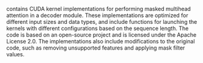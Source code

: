 contains CUDA kernel implementations for performing masked multihead attention in a decoder module. These implementations are optimized for different input sizes and data types, and include functions for launching the kernels with different configurations based on the sequence length. The code is based on an open-source project and is licensed under the Apache License 2.0. The implementations also include modifications to the original code, such as removing unsupported features and applying mask filter values.